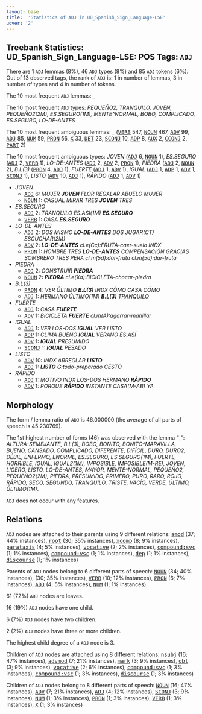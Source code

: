 ```yaml
---
layout: base
title:  'Statistics of ADJ in UD_Spanish_Sign_Language-LSE'
udver: '2'
---
```


## Treebank Statistics: UD_Spanish_Sign_Language-LSE: POS Tags: `ADJ`

There are 1 `ADJ` lemmas (8%), 46 `ADJ` types (8%) and 85 `ADJ` tokens (6%).
Out of 13 observed tags, the rank of `ADJ` is: 1 in number of lemmas, 3 in number of types and 4 in number of tokens.

The 10 most frequent `ADJ` lemmas: <em>_</em>

The 10 most frequent `ADJ` types:  <em>PEQUEÑO2, TRANQUILO, JOVEN, PEQUEÑO2(2M), ES.SEGURO(1M), MENTE^NORMAL, BOBO, COMPLICADO, ES.SEGURO, LO-DE-ANTES</em>

The 10 most frequent ambiguous lemmas: <em>_</em> (<tt><a href="ssp_lse-pos-VERB.html">VERB</a></tt> 547, <tt><a href="ssp_lse-pos-NOUN.html">NOUN</a></tt> 467, <tt><a href="ssp_lse-pos-ADV.html">ADV</a></tt> 99, <tt><a href="ssp_lse-pos-ADJ.html">ADJ</a></tt> 85, <tt><a href="ssp_lse-pos-NUM.html">NUM</a></tt> 59, <tt><a href="ssp_lse-pos-PRON.html">PRON</a></tt> 56, <tt><a href="ssp_lse-pos-X.html">X</a></tt> 33, <tt><a href="ssp_lse-pos-DET.html">DET</a></tt> 23, <tt><a href="ssp_lse-pos-SCONJ.html">SCONJ</a></tt> 10, <tt><a href="ssp_lse-pos-ADP.html">ADP</a></tt> 8, <tt><a href="ssp_lse-pos-AUX.html">AUX</a></tt> 2, <tt><a href="ssp_lse-pos-CCONJ.html">CCONJ</a></tt> 2, <tt><a href="ssp_lse-pos-PART.html">PART</a></tt> 2)

The 10 most frequent ambiguous types:  <em>JOVEN</em> (<tt><a href="ssp_lse-pos-ADJ.html">ADJ</a></tt> 6, <tt><a href="ssp_lse-pos-NOUN.html">NOUN</a></tt> 1), <em>ES.SEGURO</em> (<tt><a href="ssp_lse-pos-ADJ.html">ADJ</a></tt> 2, <tt><a href="ssp_lse-pos-VERB.html">VERB</a></tt> 1), <em>LO-DE-ANTES</em> (<tt><a href="ssp_lse-pos-ADJ.html">ADJ</a></tt> 2, <tt><a href="ssp_lse-pos-ADV.html">ADV</a></tt> 2, <tt><a href="ssp_lse-pos-PRON.html">PRON</a></tt> 1), <em>PIEDRA</em> (<tt><a href="ssp_lse-pos-ADJ.html">ADJ</a></tt> 2, <tt><a href="ssp_lse-pos-NOUN.html">NOUN</a></tt> 2), <em>B.L(3)</em> (<tt><a href="ssp_lse-pos-PRON.html">PRON</a></tt> 4, <tt><a href="ssp_lse-pos-ADJ.html">ADJ</a></tt> 1), <em>FUERTE</em> (<tt><a href="ssp_lse-pos-ADJ.html">ADJ</a></tt> 1, <tt><a href="ssp_lse-pos-ADV.html">ADV</a></tt> 1), <em>IGUAL</em> (<tt><a href="ssp_lse-pos-ADJ.html">ADJ</a></tt> 1, <tt><a href="ssp_lse-pos-ADP.html">ADP</a></tt> 1, <tt><a href="ssp_lse-pos-ADV.html">ADV</a></tt> 1, <tt><a href="ssp_lse-pos-SCONJ.html">SCONJ</a></tt> 1), <em>LISTO</em> (<tt><a href="ssp_lse-pos-ADV.html">ADV</a></tt> 10, <tt><a href="ssp_lse-pos-ADJ.html">ADJ</a></tt> 1), <em>RÁPIDO</em> (<tt><a href="ssp_lse-pos-ADJ.html">ADJ</a></tt> 1, <tt><a href="ssp_lse-pos-ADV.html">ADV</a></tt> 1)


* <em>JOVEN</em>
  * <tt><a href="ssp_lse-pos-ADJ.html">ADJ</a></tt> 6: <em>MUJER <b>JOVEN</b> FLOR REGALAR ABUELO MUJER</em>
  * <tt><a href="ssp_lse-pos-NOUN.html">NOUN</a></tt> 1: <em>CASUAL MIRAR TRES <b>JOVEN</b> TRES</em>
* <em>ES.SEGURO</em>
  * <tt><a href="ssp_lse-pos-ADJ.html">ADJ</a></tt> 2: <em>TRANQUILO ES.ASÍ(1M) <b>ES.SEGURO</b></em>
  * <tt><a href="ssp_lse-pos-VERB.html">VERB</a></tt> 1: <em>CASA <b>ES.SEGURO</b></em>
* <em>LO-DE-ANTES</em>
  * <tt><a href="ssp_lse-pos-ADJ.html">ADJ</a></tt> 2: <em>DOS MISMO <b>LO-DE-ANTES</b> DOS JUGAR(CT) ESCUCHAR(2M)</em>
  * <tt><a href="ssp_lse-pos-ADV.html">ADV</a></tt> 2: <em><b>LO-DE-ANTES</b> cl.e(Cc):FRUTA-caer-suelo INDX</em>
  * <tt><a href="ssp_lse-pos-PRON.html">PRON</a></tt> 1: <em>HOMBRE TRES <b>LO-DE-ANTES</b> COMPENSACIÓN GRACIAS SOMBRERO TRES PERA cl.m(5d):dar-fruta cl.m(5d):dar-fruta</em>
* <em>PIEDRA</em>
  * <tt><a href="ssp_lse-pos-ADJ.html">ADJ</a></tt> 2: <em>CONSTRUIR <b>PIEDRA</b></em>
  * <tt><a href="ssp_lse-pos-NOUN.html">NOUN</a></tt> 2: <em><b>PIEDRA</b> cl.e(Xa):BICICLETA-chocar-piedra</em>
* <em>B.L(3)</em>
  * <tt><a href="ssp_lse-pos-PRON.html">PRON</a></tt> 4: <em>VER ÚLTIMO <b>B.L(3)</b> INDX CÓMO CASA CÓMO</em>
  * <tt><a href="ssp_lse-pos-ADJ.html">ADJ</a></tt> 1: <em>HERMANO ÚLTIMO(1M) <b>B.L(3)</b> TRANQUILO</em>
* <em>FUERTE</em>
  * <tt><a href="ssp_lse-pos-ADJ.html">ADJ</a></tt> 1: <em>CASA <b>FUERTE</b></em>
  * <tt><a href="ssp_lse-pos-ADV.html">ADV</a></tt> 1: <em>BICICLETA <b>FUERTE</b> cl.m(A):agarrar-manillar</em>
* <em>IGUAL</em>
  * <tt><a href="ssp_lse-pos-ADJ.html">ADJ</a></tt> 1: <em>VER LOS-DOS <b>IGUAL</b> VER LISTO</em>
  * <tt><a href="ssp_lse-pos-ADP.html">ADP</a></tt> 1: <em>CLIMA BUENO <b>IGUAL</b> VERANO ES.ASÍ</em>
  * <tt><a href="ssp_lse-pos-ADV.html">ADV</a></tt> 1: <em><b>IGUAL</b> PRESUMIDO</em>
  * <tt><a href="ssp_lse-pos-SCONJ.html">SCONJ</a></tt> 1: <em><b>IGUAL</b> PESADO</em>
* <em>LISTO</em>
  * <tt><a href="ssp_lse-pos-ADV.html">ADV</a></tt> 10: <em>INDX ARREGLAR <b>LISTO</b></em>
  * <tt><a href="ssp_lse-pos-ADJ.html">ADJ</a></tt> 1: <em><b>LISTO</b> G:todo-preparado CESTO</em>
* <em>RÁPIDO</em>
  * <tt><a href="ssp_lse-pos-ADJ.html">ADJ</a></tt> 1: <em>MOTIVO INDX LOS-DOS HERMANO <b>RÁPIDO</b></em>
  * <tt><a href="ssp_lse-pos-ADV.html">ADV</a></tt> 1: <em>PORQUE <b>RÁPIDO</b> INSTANTE CASA(M-AB) YA</em>

## Morphology

The form / lemma ratio of `ADJ` is 46.000000 (the average of all parts of speech is 45.230769).

The 1st highest number of forms (46) was observed with the lemma “_”: <em>ALTURA-SEMEJANTE, B.L(3), BOBO, BONITO, BONITO^MARAVILLA, BUENO, CANSADO, COMPLICADO, DIFERENTE, DIFÍCIL, DURO, DURO2, DÉBIL, ENFERMO, ENORME, ES.SEGURO, ES.SEGURO(1M), FUERTE, HORRIBLE, IGUAL, IGUAL2(1M), IMPOSIBLE, IMPOSIBLE(M-RE), JOVEN, LIGERO, LISTO, LO-DE-ANTES, MAYOR, MENTE^NORMAL, PEQUEÑO2, PEQUEÑO2(2M), PIEDRA, PRESUMIDO, PRIMERO, PURO, RARO, ROJO, RÁPIDO, SECO, SEGUNDO, TRANQUILO, TRISTE, VACÍO, VERDE, ÚLTIMO, ÚLTIMO(1M)</em>.

`ADJ` does not occur with any features.


## Relations

`ADJ` nodes are attached to their parents using 9 different relations: <tt><a href="ssp_lse-dep-amod.html">amod</a></tt> (37; 44% instances), <tt><a href="ssp_lse-dep-root.html">root</a></tt> (30; 35% instances), <tt><a href="ssp_lse-dep-xcomp.html">xcomp</a></tt> (8; 9% instances), <tt><a href="ssp_lse-dep-parataxis.html">parataxis</a></tt> (4; 5% instances), <tt><a href="ssp_lse-dep-vocative.html">vocative</a></tt> (2; 2% instances), <tt><a href="ssp_lse-dep-compound-svc.html">compound:svc</a></tt> (1; 1% instances), <tt><a href="ssp_lse-dep-compound-vsc.html">compound:vsc</a></tt> (1; 1% instances), <tt><a href="ssp_lse-dep-dep.html">dep</a></tt> (1; 1% instances), <tt><a href="ssp_lse-dep-discourse.html">discourse</a></tt> (1; 1% instances)

Parents of `ADJ` nodes belong to 6 different parts of speech: <tt><a href="ssp_lse-pos-NOUN.html">NOUN</a></tt> (34; 40% instances),  (30; 35% instances), <tt><a href="ssp_lse-pos-VERB.html">VERB</a></tt> (10; 12% instances), <tt><a href="ssp_lse-pos-PRON.html">PRON</a></tt> (6; 7% instances), <tt><a href="ssp_lse-pos-ADJ.html">ADJ</a></tt> (4; 5% instances), <tt><a href="ssp_lse-pos-NUM.html">NUM</a></tt> (1; 1% instances)

61 (72%) `ADJ` nodes are leaves.

16 (19%) `ADJ` nodes have one child.

6 (7%) `ADJ` nodes have two children.

2 (2%) `ADJ` nodes have three or more children.

The highest child degree of a `ADJ` node is 3.

Children of `ADJ` nodes are attached using 8 different relations: <tt><a href="ssp_lse-dep-nsubj.html">nsubj</a></tt> (16; 47% instances), <tt><a href="ssp_lse-dep-advmod.html">advmod</a></tt> (7; 21% instances), <tt><a href="ssp_lse-dep-mark.html">mark</a></tt> (3; 9% instances), <tt><a href="ssp_lse-dep-obl.html">obl</a></tt> (3; 9% instances), <tt><a href="ssp_lse-dep-vocative.html">vocative</a></tt> (2; 6% instances), <tt><a href="ssp_lse-dep-compound-svc.html">compound:svc</a></tt> (1; 3% instances), <tt><a href="ssp_lse-dep-compound-vsc.html">compound:vsc</a></tt> (1; 3% instances), <tt><a href="ssp_lse-dep-discourse.html">discourse</a></tt> (1; 3% instances)

Children of `ADJ` nodes belong to 8 different parts of speech: <tt><a href="ssp_lse-pos-NOUN.html">NOUN</a></tt> (16; 47% instances), <tt><a href="ssp_lse-pos-ADV.html">ADV</a></tt> (7; 21% instances), <tt><a href="ssp_lse-pos-ADJ.html">ADJ</a></tt> (4; 12% instances), <tt><a href="ssp_lse-pos-SCONJ.html">SCONJ</a></tt> (3; 9% instances), <tt><a href="ssp_lse-pos-NUM.html">NUM</a></tt> (1; 3% instances), <tt><a href="ssp_lse-pos-PRON.html">PRON</a></tt> (1; 3% instances), <tt><a href="ssp_lse-pos-VERB.html">VERB</a></tt> (1; 3% instances), <tt><a href="ssp_lse-pos-X.html">X</a></tt> (1; 3% instances)

